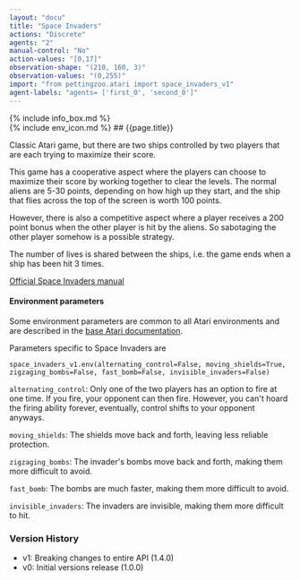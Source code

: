 ```yaml
---
layout: "docu"
title: "Space Invaders"
actions: "Discrete"
agents: "2"
manual-control: "No"
action-values: "[0,17]"
observation-shape: "(210, 160, 3)"
observation-values: "(0,255)"
import: "from pettingzoo.atari import space_invaders_v1"
agent-labels: "agents= ['first_0', 'second_0']"
---
```


<div class="docu-info" markdown="1">
{% include info_box.md %}
</div>

<div class="docu-content" markdown="1">
<div class="appear_big env-title" markdown="1">
{% include env_icon.md %}
## {{page.title}}
</div>




Classic Atari game, but there are two ships controlled by two players that are each trying to maximize their score.

This game has a cooperative aspect where the players can choose to maximize their score by working together to clear the levels. The normal aliens are 5-30 points, depending on how high up they start, and the ship that flies across the top of the screen is worth 100 points.

However, there is also a competitive aspect where a player receives a 200 point bonus when the other player is hit by the aliens. So sabotaging the other player somehow is a possible strategy.

The number of lives is shared between the ships, i.e. the game ends when a ship has been hit 3 times.

[Official Space Invaders manual](https://atariage.com/manual_html_page.php?SoftwareLabelID=460)

#### Environment parameters

Some environment parameters are common to all Atari environments and are described in the [base Atari documentation](../atari).

Parameters specific to Space Invaders are

```
space_invaders_v1.env(alternating_control=False, moving_shields=True,
zigzaging_bombs=False, fast_bomb=False, invisible_invaders=False)
```

`alternating_control`:  Only one of the two players has an option to fire at one time. If you fire, your opponent can then fire. However, you can't hoard the firing ability forever, eventually, control shifts to your opponent anyways.

`moving_shields`:  The shields move back and forth, leaving less reliable protection.

`zigzaging_bombs`:  The invader's bombs move back and forth, making them more difficult to avoid.

`fast_bomb`:  The bombs are much faster, making them more difficult to avoid.

`invisible_invaders`:  The invaders are invisible, making them more difficult to hit.


### Version History

* v1: Breaking changes to entire API (1.4.0)
* v0: Initial versions release (1.0.0)
</div>
